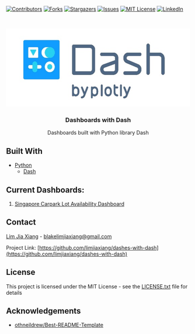 [![Contributors][contributors-shield]][contributors-url]
[![Forks][forks-shield]][forks-url]
[![Stargazers][stars-shield]][stars-url]
[![Issues][issues-shield]][issues-url]
[![MIT License][license-shield]][license-url]
[![LinkedIn][linkedin-shield]][linkedin-url]


<!-- PROJECT LOGO -->
<br />
<p align="center">
  <a href="https://github.com/limjiaxiang/dashes-with-dash">
    <img src="dash.PNG" alt="Logo" width="544" height="214">
  </a>
  
  <h3 align="center">Dashboards with Dash</h3>

  <p align="center">
     Dashboards built with Python library Dash
  </p>
</p>


## Built With
* [Python](https://www.python.org)
  * [Dash](https://plot.ly/dash/)
  
## Current Dashboards:
1. [Singapore Carpark Lot Availability Dashboard](sg-carparks/)

<!-- CONTACT -->
## Contact

[Lim Jia Xiang](https://linkedin.com/in/limjiaxiang) - blakelimjiaxiang@gmail.com

Project Link: [https://github.com/limjiaxiang/dashes-with-dash](https://github.com/limjiaxiang/dashes-with-dash)

## License

This project is licensed under the MIT License - see the [LICENSE.txt](LICENSE.txt) file for details

<!-- ACKNOWLEDGEMENTS -->
## Acknowledgements
* [othneildrew/Best-README-Template](https://github.com/othneildrew/Best-README-Template/blob/master/README.md)


<!-- MARKDOWN LINKS & IMAGES -->
<!-- https://www.markdownguide.org/basic-syntax/#reference-style-links -->
[contributors-shield]: https://img.shields.io/github/contributors/limjiaxiang/dashes-with-dash.svg?style=flat-square
[contributors-url]: https://github.com/limjiaxiang/dashes-with-dash/graphs/contributors
[forks-shield]: https://img.shields.io/github/forks/limjiaxiang/dashes-with-dash.svg?style=flat-square
[forks-url]: https://github.com/limjiaxiang/dashes-with-dash/network/members
[stars-shield]: https://img.shields.io/github/stars/limjiaxiang/dashes-with-dash.svg?style=flat-square
[stars-url]: https://github.com/limjiaxiang/dashes-with-dash/stargazers
[issues-shield]: https://img.shields.io/github/issues/limjiaxiang/dashes-with-dash.svg?style=flat-square
[issues-url]: https://github.com/limjiaxiang/dashes-with-dash/issues
[license-shield]: https://img.shields.io/github/license/limjiaxiang/dashes-with-dash.svg?style=flat-square
[license-url]: https://github.com/limjiaxiang/dashes-with-dash/blob/master/LICENSE.txt
[linkedin-shield]: https://img.shields.io/badge/-LinkedIn-black.svg?style=flat-square&logo=linkedin&colorB=555
[linkedin-url]: https://linkedin.com/in/limjiaxiang
